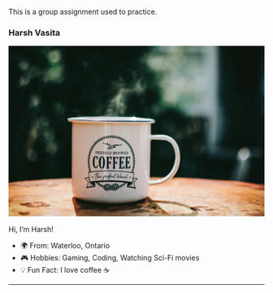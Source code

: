 
This is a group assignment used to practice.

### Harsh Vasita
![Harsh’s Image](https://github.com/jake-hxf3/jake_hex_HW1/blob/82659b144b03140fae64dc7d16233229c9b533d1/images/Coffee.jpg)

Hi, I’m Harsh!  
- 🌍 From: Waterloo, Ontario  
- 🎮 Hobbies: Gaming, Coding, Watching Sci-Fi movies  
- 💡 Fun Fact: I love coffee ☕ 

---
